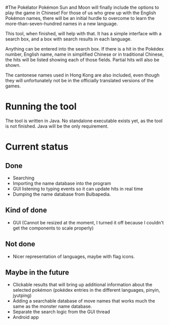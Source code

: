 #The Pokélator
Pokémon Sun and Moon will finally include the options to play the game in Chinese!
For those of us who grew up with the English Pokémon names, there will be an initial hurdle to overcome to learn the more-than-seven-hundred names in a new language.

This tool, when finished, will help with that.
It has a simple interface with a search box, and a box with search results in each language.

Anything can be entered into the search box. If there is a hit in the Pokédex number, English name, name in simplified Chinese or in traditional Chinese, the hits will be listed showing each of those fields. Partial hits will also be shown.

The cantonese names used in Hong Kong are also included, even though they will unfortunately not be in the officially translated versions of the games.

# Running the tool
The tool is written in Java. No standalone executable exists yet, as the tool is not finished.
Java will be the only requirement.

# Current status
## Done
* Searching
* Importing the name database into the program
* GUI listening to typing events so it can update hits in real time
* Dumping the name database from Bulbapedia.

## Kind of done
* GUI (Cannot be resized at the moment, I turned it off because I couldn't get the components to scale properly)

## Not done
* Nicer representation of languages, maybe with flag icons.

## Maybe in the future
* Clickable results that will bring up additional information about the selected pokémon (pokédex entries in the different languages, pinyin, jyutping)
* Adding a searchable database of move names that works much the same as the monster name database.
* Separate the search logic from the GUI thread
* Android app